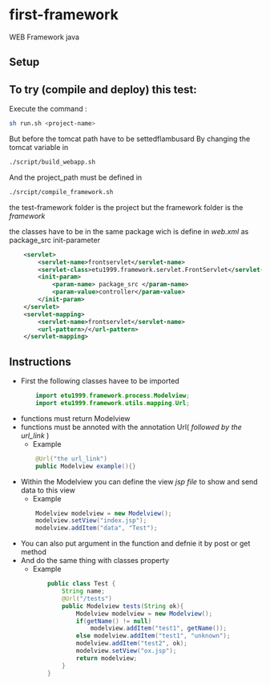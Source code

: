 # first-framework
WEB Framework java
## Setup
## To try (compile and deploy) this test:
Execute the command :
```Bash
sh run.sh <project-name>
```
But before the tomcat path have to be settedflambusard
By changing the tomcat variable in
```Bash
./script/build_webapp.sh
```
And the project_path must be defined in
```Bash
./srcipt/compile_framework.sh
```
the test-framework folder is the project 
but the framework folder is the *framework*

the classes have to be in the same package wich is define in *web.xml* as package_src init-parameter
```Xml
    <servlet>
        <servlet-name>frontservlet</servlet-name>
        <servlet-class>etu1999.framework.servlet.FrontServlet</servlet-class>
        <init-param>
            <param-name> package_src </param-name>
            <param-value>controller</param-value>
        </init-param>
    </servlet>
    <servlet-mapping>
        <servlet-name>frontservlet</servlet-name>
        <url-pattern>/</url-pattern>
    </servlet-mapping>
```

## Instructions
- First the following classes havee to be imported
    ```Java
        import etu1999.framework.process.Modelview;
        import etu1999.framework.utils.mapping.Url;
    ```
- functions must return Modelview
- functions must be annoted with the annotation Url( *followed by the url_link* )
    - Example 
    ```Java
        @Url("the url_link")
        public Modelview example(){}
    ```
- Within the Modelview you can define the view *jsp file* to show
and send data to this view
    - Example
    ```Java
        Modelview modelview = new Modelview();
        modelview.setView("index.jsp");
        modelview.addItem("data", "Test");
    ```
 - You can also put argument in the function and defnie it by post or get method
 - And do the same thing with classes property
    - Example
        ```Java
            public class Test {
                String name;
                @Url("/tests")
                public Modelview tests(String ok){
                    Modelview modelview = new Modelview();
                    if(getName() != null)
                        modelview.addItem("test1", getName());
                    else modelview.addItem("test1", "unknown");
                    modelview.addItem("test2", ok);
                    modelview.setView("ox.jsp");
                    return modelview;
                }
            }
        ```

